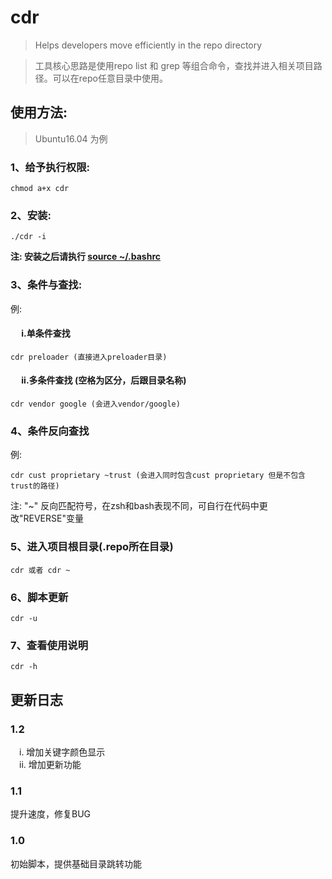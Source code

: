 # cdr
> Helps developers move efficiently in the repo directory

> 工具核心思路是使用repo list 和 grep 等组合命令，查找并进入相关项目路径。可以在repo任意目录中使用。

## 使用方法:  
> Ubuntu16.04 为例
### 1、给予执行权限: 
    chmod a+x cdr
### 2、安装: 
    ./cdr -i  
**注: 安装之后请执行 [source ~/.bashrc](url)**
### 3、条件与查找: 
例:
#### &emsp;     i.单条件查找
    cdr preloader (直接进入preloader目录)
#### &emsp;     ii.多条件查找 (空格为区分，后跟目录名称)
    cdr vendor google (会进入vendor/google)
### 4、条件反向查找
例:

    cdr cust proprietary ~trust (会进入同时包含cust proprietary 但是不包含trust的路径)

注: "~" 反向匹配符号，在zsh和bash表现不同，可自行在代码中更改"REVERSE"变量
### 5、进入项目根目录(.repo所在目录)
    cdr 或者 cdr ~

### 6、脚本更新
    cdr -u
### 7、查看使用说明
    cdr -h
## 更新日志
### 1.2
&emsp;i.  增加关键字颜色显示  
&emsp;ii. 增加更新功能
### 1.1
提升速度，修复BUG
### 1.0
初始脚本，提供基础目录跳转功能
